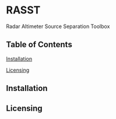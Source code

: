 # RASST
 Radar Altimeter Source Separation Toolbox


## Table of Contents
[Installation](##Installation)

[Licensing](##Licensing)

## Installation

## Licensing
